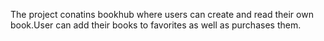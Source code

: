 The project conatins bookhub where users can create and read their own book.User can add their books to favorites as well as purchases them.

